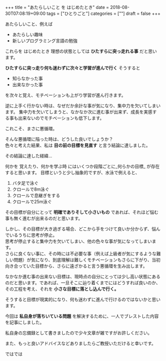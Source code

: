 +++
title = "あたらしいこと を はじめたとき"
date = 2018-08-30T07:08:19+09:00
tags = ["ひとりごと"]
categories = [""]
draft = false
+++

あたらしいこと、例えば
- あたらしい趣味
- 新しいプログラミング言語の勉強

これらを はじめたとき
理想の状態としては __ひたすらに突っ走れる事__ だと思います。

 __ひたすらに突っ走り何も迷わずに次々と学習が進んで行く__ そうすると

- 知らなかった事
- 出来なかった事

を次々と覚え、モチベーションも上がり学習が進ん行きます。

逆に上手く行かない時は、なぜだか余計な事が気になり、集中力を欠いてしまいます。
集中力を欠いてしまうと、なかなか次に進む事が出来ず、成長を実感する事も出来ないのでモチベーションも低下します。

これこそ、まさに悪循環。

そんな悪循環に陥った時は、どうした良いでしょうか？  
色々と考えた結果、私は __目の前の目標を見直す__ と言う結論に達しました。

その結論に達した経緯...

何かを 覚えたり、何かを学ぶ時 にはいくつか段階ごとに_何らかの目標_ が存在すると思います。
目標というと少し抽象的ですが、水泳で例えると、

1. バタ足で泳ぐ
1. クロールで8m泳ぐ
1. クロールで息継ぎをする
1. クロールで25m泳ぐ

その目標が自分にとって __明確でありそして小さいもの__  であれば、それほど悩む事も無く進むが出来るのだと思います。

しかし、その目標が大き過ぎる場合、どこから手をつけて良いか分からず、悩んでいるうちに思考が停止。  
思考が停止すると集中力を欠いてしまい、他の色々な事が気になってしまいます。  
さらに良くない事に、その時には不必要な事（例えば上級者が気にするような難しい問題）が気になり、到底理解は難しくモチベーションもさらに下がり、当初向き合っていた目標から、さらに遠ざかると言う悪循環を生み出します。

なかなか進む事の出来ない目標は、現時点の自分にとっては少し高い状態にあるのだと思います。であれば、一旦そこに辿り着くまでにはどうすれば良いのか、その工程を考え、それを __小さな目標に落とし込んで行く。__

そうすると目標が現実的になり、何も迷わずに進んで行けるのではないかと思います。

今回は __私自身が落ちいている問題__ を解決するために、一人でブレストした内容を記事にしました。

私自身の忘備録として書きましたので少々文章が雑ですがお許しください。

また、もっと良いアドバイスなどありましたらご教授いただけると幸いです。

ではでは
